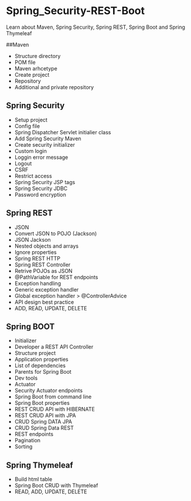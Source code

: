 # Spring_Security-REST-Boot
Learn about Maven, Spring Security, Spring REST, Spring Boot and Spring Thymeleaf

##Maven
- Structure directory
- POM file
- Maven arhcetype
- Create project
- Repository
- Additional and private repository
## Spring Security
- Setup project
- Config file
- Spring Dispatcher Servlet initialier class
- Add Spring Security Maven
- Create security initializer
- Custom login
- Loggin error message
- Logout
- CSRF
- Restrict access
- Spring Security JSP tags
- Spring Security JDBC
- Password encryption
## Spring REST
- JSON
- Convert JSON to POJO (Jackson)
- JSON Jackson
- Nested objects and arrays
- Ignore properties
- Spring REST HTTP
- Spring REST Controller
- Retrive POJOs as JSON
- @PathVariable for REST endpoints
- Exception handling
- Generic exception handler
- Global exception handler > @ControllerAdvice
- API design best practice
- ADD, READ, UPDATE, DELETE
## Spring BOOT
- Initializer
- Developer a REST API Controller
- Structure project
- Application properties
- List of dependencies
- Parents for Spring Boot
- Dev tools
- Actuator
- Security Actuator endpoints
- Spring Boot from command line
- Spring Boot properties
- REST CRUD API with HIBERNATE
- REST CRUD API with JPA
- CRUD Spring DATA JPA
- CRUD Spring Data REST
- REST endpoints
- Pagination
- Sorting
## Spring Thymeleaf
- Build html table
- Spring Boot CRUD with Thymeleaf
- READ, ADD, UPDATE, DELETE 
